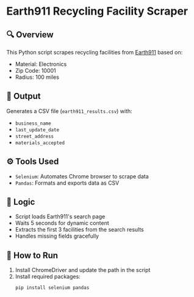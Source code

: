 # Earth911 Recycling Facility Scraper

## 🔍 Overview
This Python script scrapes recycling facilities from [Earth911](https://search.earth911.com) based on:
- Material: Electronics
- Zip Code: 10001
- Radius: 100 miles

## 📄 Output
Generates a CSV file (`earth911_results.csv`) with:
- `business_name`
- `last_update_date`
- `street_address`
- `materials_accepted`

## ⚙️ Tools Used
- `Selenium`: Automates Chrome browser to scrape data
- `Pandas`: Formats and exports data as CSV

## 🧠 Logic
- Script loads Earth911's search page
- Waits 5 seconds for dynamic content
- Extracts the first 3 facilities from the search results
- Handles missing fields gracefully

## 📌 How to Run
1. Install ChromeDriver and update the path in the script
2. Install required packages:
   ```bash
   pip install selenium pandas
